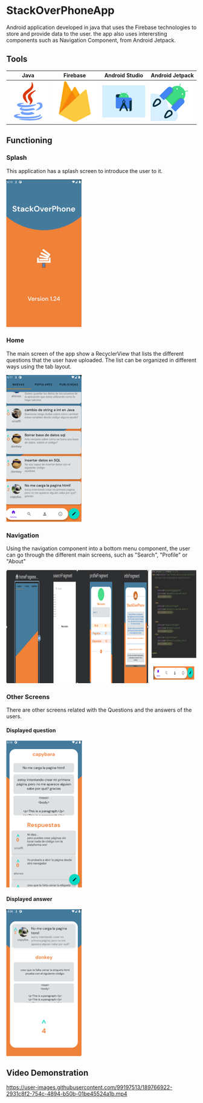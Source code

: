 # StackOverPhoneApp
Android application developed in java that uses the Firebase technologies to store and provide data to the user. the app also uses interersting components such as Navigation Component, from Android Jetpack.

## Tools
|      Java       |  Firebase   |                 Android Studio                  |          Android Jetpack
|:-------------:|:------:|:--------------------------------------:|:--------------------------------------:|
<img src="images/javalogo.png" width="200px"> | <img src="images/firebaselogo.png" width="200px">| <img src="images/androidstudiologo.jpg" width="200px"> | <img src="images/androidjetpacklogopng.png" width="200px">


## Functioning
### Splash

This application has a splash screen to introduce the user to it.

<img src="images/splash.png" width="200px"> 


### Home

The main screen of the app show a RecyclerView that lists the different questions that the user have uploaded. The list can be organized in different ways using the tab layout.

<img src="images/home.png" width="200px"> 


### Navigation

Using the navigation component into a bottom menu component, the user can go through the different main screens, such as "Search", "Profile" or "About"

<img src="images/navfragment.png" width="600px" height="300px">


### Other Screens

There are other screens related with the Questions and the answers of the users.

  #### Displayed question
  
  <img src="images/displayedquestion.png" width="200px">
  
  
  #### Displayed answer
  
  <img src="images/displayedanswer.png" width="200px"> 
  
  ## Video Demonstration


https://user-images.githubusercontent.com/99197513/189766922-2931c8f2-754c-4894-b50b-01be45524a1b.mp4


